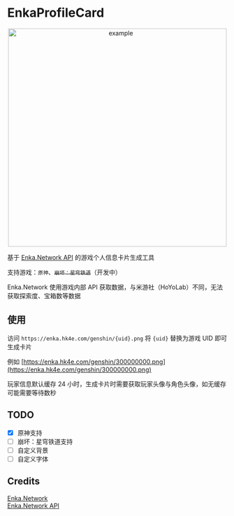 # EnkaProfileCard

<p align="center">
    <a href="https://enka.hk4e.com/genshin/103516099.png" target="_blank">
        <img src="https://enka.hk4e.com/genshin/103516099.png" alt="example" width="500">
    </a>
<p>

基于 [Enka.Network API](https://api.enka.network/) 的游戏个人信息卡片生成工具

支持游戏：`原神`、~~`崩坏：星穹铁道`~~（开发中）

Enka.Network 使用游戏内部 API 获取数据，与米游社（HoYoLab）不同，无法获取探索度、宝箱数等数据

## 使用

访问 `https://enka.hk4e.com/genshin/{uid}.png` 将 `{uid}` 替换为游戏 UID 即可生成卡片

例如 [https://enka.hk4e.com/genshin/300000000.png](https://enka.hk4e.com/genshin/300000000.png)

玩家信息默认缓存 24 小时，生成卡片时需要获取玩家头像与角色头像，如无缓存可能需要等待数秒

## TODO

- [x] 原神支持
- [ ] 崩坏：星穹铁道支持
- [ ] 自定义背景
- [ ] 自定义字体

## Credits

[Enka.Network](https://enka.network/)  
[Enka.Network API](https://api.enka.network/)
